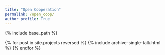 ```yaml
---
title: "Open Cooperation"
permalink: /open_coop/
author_profile: True
---
```


{% include base_path %}


{% for post in site.projects reversed %}
  {% include archive-single-talk.html %}
{% endfor %}

